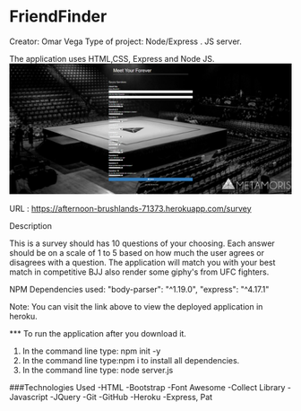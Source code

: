 # FriendFinder

Creator: Omar Vega
Type of project: Node/Express . JS server.

The application uses HTML,CSS, Express and Node JS.
![](app/public/images/friendfinderhome.PNG)

URL : https://afternoon-brushlands-71373.herokuapp.com/survey

Description

This is a survey should has 10 questions of your choosing. Each answer should be on a scale of 1 to 5 based on how much the user agrees or disagrees with a question. The application will match you with your best match in competitive BJJ also render some giphy's from UFC fighters.

NPM Dependencies used:
"body-parser": "^1.19.0",
"express": "^4.17.1"

Note: You can visit the link above to view the deployed application in heroku.

\*\*\* To run the application after you download it.

1. In the command line type: npm init -y
2. In the command line type:npm i to install all dependencies.
3. In the command line type: node server.js

###Technologies Used
-HTML
-Bootstrap
-Font Awesome
-Collect Library
-Javascript
-JQuery
-Git
-GitHub
-Heroku
-Express, Pat
